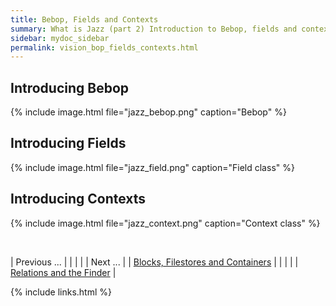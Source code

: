 ```yaml
---
title: Bebop, Fields and Contexts
summary: What is Jazz (part 2) Introduction to Bebop, fields and contexts.
sidebar: mydoc_sidebar
permalink: vision_bop_fields_contexts.html
---
```


## Introducing Bebop

{% include image.html file="jazz_bebop.png" caption="Bebop" %}

## Introducing Fields

{% include image.html file="jazz_field.png" caption="Field class" %}

## Introducing Contexts

{% include image.html file="jazz_context.png" caption="Context class" %}

<br/>

| <span class="label label-default">Previous ...</span> | | | | | <span class="label label-info">Next ...</span> |
| [Blocks, Filestores and Containers](vision_blocks_containers.html) | | | | | [Relations and the Finder](vision_relations_finder.html) |

{% include links.html %}
